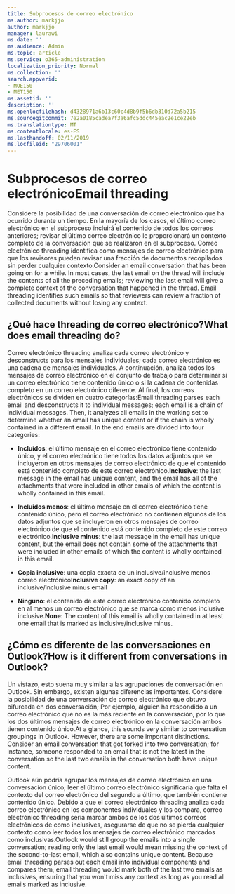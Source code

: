 ```yaml
---
title: Subprocesos de correo electrónico
ms.author: markjjo
author: markjjo
manager: laurawi
ms.date: ''
ms.audience: Admin
ms.topic: article
ms.service: o365-administration
localization_priority: Normal
ms.collection: ''
search.appverid:
- MOE150
- MET150
ms.assetid: ''
description: ''
ms.openlocfilehash: d4328971a6b13c60c4d8b9f5b6db310d72a5b215
ms.sourcegitcommit: 7e2a0185cadea7f3a6afc5ddc445eac2e1ce22eb
ms.translationtype: MT
ms.contentlocale: es-ES
ms.lasthandoff: 02/11/2019
ms.locfileid: "29706001"
---
```

# <a name="email-threading"></a><span data-ttu-id="2876c-102">Subprocesos de correo electrónico</span><span class="sxs-lookup"><span data-stu-id="2876c-102">Email threading</span></span>

<span data-ttu-id="2876c-p101">Considere la posibilidad de una conversación de correo electrónico que ha ocurrido durante un tiempo. En la mayoría de los casos, el último correo electrónico en el subproceso incluirá el contenido de todos los correos anteriores; revisar el último correo electrónico le proporcionará un contexto completo de la conversación que se realizaron en el subproceso. Correo electrónico threading identifica como mensajes de correo electrónico para que los revisores pueden revisar una fracción de documentos recopilados sin perder cualquier contexto.</span><span class="sxs-lookup"><span data-stu-id="2876c-p101">Consider an email conversation that has been going on for a while. In most cases, the last email on the thread will include the contents of all the preceding emails; reviewing the last email will give a complete context of the conversation that happened in the thread. Email threading identifies such emails so that reviewers can review a fraction of collected documents without losing any context.</span></span>

## <a name="what-does-email-threading-do"></a><span data-ttu-id="2876c-106">¿Qué hace threading de correo electrónico?</span><span class="sxs-lookup"><span data-stu-id="2876c-106">What does email threading do?</span></span>

<span data-ttu-id="2876c-p102">Correo electrónico threading analiza cada correo electrónico y desconstructs para los mensajes individuales; cada correo electrónico es una cadena de mensajes individuales. A continuación, analiza todos los mensajes de correo electrónico en el conjunto de trabajo para determinar si un correo electrónico tiene contenido único o si la cadena de contenidas completo en un correo electrónico diferente. Al final, los correos electrónicos se dividen en cuatro categorías:</span><span class="sxs-lookup"><span data-stu-id="2876c-p102">Email threading parses each email and desconstructs it to individual messages; each email is a chain of individual messages. Then, it analyzes all emails in the working set to determine whether an email has unique content or if the chain is wholly contained in a different email. In the end emails are divided into four categories:</span></span>

- <span data-ttu-id="2876c-110">**Incluidos**: el último mensaje en el correo electrónico tiene contenido único, y el correo electrónico tiene todos los datos adjuntos que se incluyeron en otros mensajes de correo electrónico de que el contenido está contenido completo de este correo electrónico.</span><span class="sxs-lookup"><span data-stu-id="2876c-110">**Inclusive**: the last message in the email has unique content, and the email has all of the attachments that were included in other emails of which the content is wholly contained in this email.</span></span>


- <span data-ttu-id="2876c-111">**Incluidos menos**: el último mensaje en el correo electrónico tiene contenido único, pero el correo electrónico no contienen algunos de los datos adjuntos que se incluyeron en otros mensajes de correo electrónico de que el contenido está contenido completo de este correo electrónico.</span><span class="sxs-lookup"><span data-stu-id="2876c-111">**Inclusive minus**: the last message in the email has unique content, but the email does not contain some of the attachments that were included in other emails of which the content is wholly contained in this email.</span></span>

- <span data-ttu-id="2876c-112">**Copia inclusive**: una copia exacta de un inclusive/inclusive menos correo electrónico</span><span class="sxs-lookup"><span data-stu-id="2876c-112">**Inclusive copy**: an exact copy of an inclusive/inclusive minus email</span></span>

- <span data-ttu-id="2876c-113">**Ninguno**: el contenido de este correo electrónico contenido completo en al menos un correo electrónico que se marca como menos inclusive inclusive.</span><span class="sxs-lookup"><span data-stu-id="2876c-113">**None**: The content of this email is wholly contained in at least one email that is marked as inclusive/inclusive minus.</span></span>

## <a name="how-is-it-different-from-conversations-in-outlook"></a><span data-ttu-id="2876c-114">¿Cómo es diferente de las conversaciones en Outlook?</span><span class="sxs-lookup"><span data-stu-id="2876c-114">How is it different from conversations in Outlook?</span></span>
<span data-ttu-id="2876c-p103">Un vistazo, esto suena muy similar a las agrupaciones de conversación en Outlook. Sin embargo, existen algunas diferencias importantes. Considere la posibilidad de una conversación de correo electrónico que obtuvo bifurcada en dos conversación; Por ejemplo, alguien ha respondido a un correo electrónico que no es la más reciente en la conversación, por lo que los dos últimos mensajes de correo electrónico en la conversación ambos tienen contenido único.</span><span class="sxs-lookup"><span data-stu-id="2876c-p103">At a glance, this sounds very similar to conversation groupings in Outlook. However, there are some important distinctions. Consider an email conversation that got forked into two conversation; for instance, someone responded to an email that is not the latest in the conversation so the last two emails in the conversation both have unique content.</span></span>

<span data-ttu-id="2876c-p104">Outlook aún podría agrupar los mensajes de correo electrónico en una conversación único; leer el último correo electrónico significaría que falta el contexto del correo electrónico del segundo a último, que también contiene contenido único. Debido a que el correo electrónico threading analiza cada correo electrónico en los componentes individuales y los compara, correo electrónico threading sería marcar ambos de los dos últimos correos electrónicos de como inclusives, asegurarse de que no se pierda cualquier contexto como leer todos los mensajes de correo electrónico marcados como inclusivas.</span><span class="sxs-lookup"><span data-stu-id="2876c-p104">Outlook would still group the emails into a single conversation; reading only the last email would mean missing the context of the second-to-last email, which also contains unique content. Because email threading parses out each email into individual components and compares them, email threading would mark both of the last two emails as inclusives, ensuring that you won't miss any context as long as you read all emails marked as inclusive.</span></span>